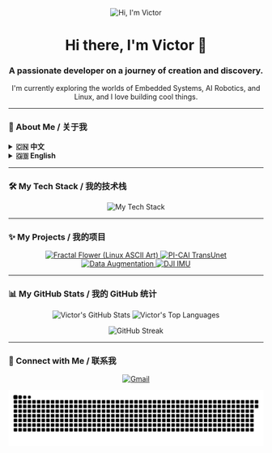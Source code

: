 <p align="center">
  <img src="https://raw.githubusercontent.com/12sqawdwq/12sqawdwq/main/assets/banner.gif" alt="Hi, I'm Victor">
</p>

<div align="center">
  <h1>Hi there, I'm Victor 👋</h1>
  <h3>A passionate developer on a journey of creation and discovery.</h3>
  <p>I'm currently exploring the worlds of Embedded Systems, AI Robotics, and Linux, and I love building cool things.</p>
</div>

---

### 🚀 About Me / 关于我

<details>
<summary><strong>🇨🇳 中文</strong></summary>

<p align="left">
  - 🔭 我目前正致力于：<b>双足轮腿机器人步态算法、嵌入式+AI 机器人系统、边缘计算物联网(IoT)</b>，以及在低功耗、低成本平台上的硬件解决方案。<br>
  - 🌱 我正在深入学习：更高级的<b>机器人路径规划算法</b>与复杂的<b>物联网控制方案</b> (如 Mesh 组网+WIFI)。<br>
  - 👯 我期望能在<b>智能机器人系统、嵌入式物联网</b>或<b>计算机视觉</b>相关的开源项目中进行协作。<br>
  - 🤔 我在为<b>无人驾驶系统寻找最优路径规划方案</b>和<b>实现高可靠性的多设备无线组网通信</b>方面，希望能获得一些帮助与交流。<br>
  - 💬 欢迎与我交流任何关于<b>STM32嵌入式开发、ROS2机器人系统、OpenMV/OpenCV嵌入式视觉应用</b>或<b>CAN/IIC/蓝牙</b>等通信协议的问题。<br>
  - 📫 如何联系我: <b>102450592zzy@gmail.com</b>
</p>

</details>

<details>
<summary><strong>🇬🇧 English</strong></summary>

<p align="left">
  - 🔭 I’m currently working on: <b>Gait algorithms for bipedal wheeled robots, Embedded+AI Robotics systems, Edge Computing & IoT</b>, and hardware solutions for low-power, low-cost platforms.<br>
  - 🌱 I’m currently learning: More advanced <b>robot path planning algorithms</b> & complex <b>IoT control schemes</b> (like Mesh networking + WIFI).<br>
  - 👯 I’m looking to collaborate on open-source projects related to <b>intelligent robot systems, embedded IoT, or computer vision</b>.<br>
  - 🤔 I’m looking for help with: Finding optimal <b>path planning solutions for autonomous driving systems</b> and implementing highly reliable <b>multi-device wireless network communications</b>.<br>
  - 💬 Ask me about: <b>STM32 embedded development, ROS2 robot systems, OpenMV/OpenCV embedded vision applications</b>, or communication protocols like <b>CAN/IIC/Bluetooth</b>.<br>
  - 📫 How to reach me: <b>102450592zzy@gmail.com</b>
</p>

</details>

---

### 🛠️ My Tech Stack / 我的技术栈
<p align="center">
  <img src="https://skillicons.dev/icons?i=c,cpp,python,linux,ros,qt,js,react,nodejs,docker,git,vscode&perline=6" alt="My Tech Stack"/>
</p>

---

### ✨ My Projects / 我的项目
<p align="center">
  <a href="https://github.com/12sqawdwq/fractal_flower" target="_blank">
    <img src="https://github-readme-stats.vercel.app/api/pin/?username=12sqawdwq&repo=fractal_flower&theme=tokyonight&description_lines_count=2" alt="Fractal Flower (Linux ASCII Art)" />
  </a>
  <a href="https://github.com/12sqawdwq/PI-CAI_TransUnet" target="_blank">
    <img src="https://github-readme-stats.vercel.app/api/pin/?username=12sqawdwq&repo=PI-CAI_TransUnet&theme=tokyonight&description_lines_count=2" alt="PI-CAI TransUnet" />
  </a>
  <a href="https://github.com/12sqawdwq/Augmentation" target="_blank">
    <img src="https://github-readme-stats.vercel.app/api/pin/?username=12sqawdwq&repo=Augmentation&theme=tokyonight&description_lines_count=2" alt="Data Augmentation" />
  </a>
  <a href="https://github.com/12sqawdwq/DJI-dev-board-c-imu" target="_blank">
    <img src="https://github-readme-stats.vercel.app/api/pin/?username=12sqawdwq&repo=DJI-dev-board-c-imu&theme=tokyonight&description_lines_count=2" alt="DJI IMU" />
  </a>
</p>

---

### 📊 My GitHub Stats / 我的 GitHub 统计
<p align="center">
  <img src="https://github-readme-stats.vercel.app/api?username=12sqawdwq&show_icons=true&theme=tokyonight&icon_color=79ff97&hide_border=true&count_private=true" alt="Victor's GitHub Stats" />
  <img src="https://github-readme-stats.vercel.app/api/top-langs/?username=12sqawdwq&layout=compact&theme=tokyonight&hide_border=true&langs_count=8" alt="Victor's Top Languages" />
</p>
<p align="center">
  <img src="https://github-readme-streak-stats.herokuapp.com?user=12sqawdwq&theme=tokyonight&hide_border=true" alt="GitHub Streak" />
</p>

---

### 🔗 Connect with Me / 联系我
<p align="center">
  <a href="mailto:102450592zzy@gmail.com">
    <img src="https://img.shields.io/badge/Gmail-D14836?style=for-the-badge&logo=gmail&logoColor=white" alt="Gmail"/>
  </a>
</p>

<p align="center">
  <img src="https://raw.githubusercontent.com/12sqawdwq/12sqawdwq/main/dist/github-contribution-grid-snake.svg" alt="contribution snake" />
</p>
